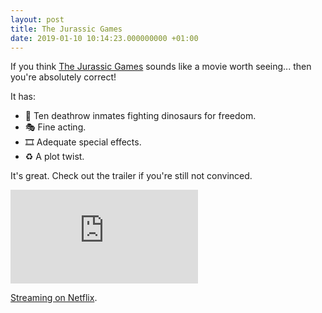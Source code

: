 ```yaml
---
layout: post
title: The Jurassic Games
date: 2019-01-10 10:14:23.000000000 +01:00
---
```

If you think [The Jurassic Games](https://imdb.com/title/tt6710826) sounds like a movie worth seeing... then you're absolutely correct!

It has:
* 🦖 Ten deathrow inmates fighting dinosaurs for freedom.
* 🎭 Fine acting.
* 🎞 Adequate special effects.
* ♻️ A plot twist.

It's great. Check out the trailer if you're still not convinced.

<iframe src="https://www.youtube.com/embed/94CozNqV0Zk" frameborder="0" allow="accelerometer; autoplay; encrypted-media; gyroscope; picture-in-picture" allowfullscreen></iframe>

[Streaming on Netflix](https://www.netflix.com/watch/80994795).
